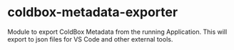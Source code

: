 # coldbox-metadata-exporter

Module to export ColdBox Metadata from the running Application. This will export to json files for VS Code and other external tools.
